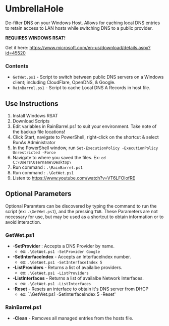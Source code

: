 # UmbrellaHole
De-filter DNS on your Windows Host.
Allows for caching local DNS entries to retain access to LAN hosts while switching DNS to a public provider.

**REQUIRES WINDOWS RSAT!**

Get it here: https://www.microsoft.com/en-us/download/details.aspx?id=45520

### Contents
- `GetWet.ps1` - Script to switch between public DNS servers on a Windows client; including CloudFlare, OpenDNS, & Google.
- `RainBarrel.ps1` - Script to cache Local DNS A Records in host file.

## Use Instructions
1. Install Windows RSAT
2. Download Scripts
3. Edit variables in RainBarrel.ps1 to suit your environment. Take note of the backup file locations!
4. Click Start, navigate to PowerShell, right-click on the shortcut & select RunAs Administrator
5. In the PowerShell window, run `Set-ExecutionPolicy -ExecutionPolicy Unrestricted -Force`
6. Navigate to where you saved the files. Ex: `cd C:\Users\Username\Desktop\`
7. Run command : `.\RainBarrel.ps1`
8. Run command : `.\GetWet.ps1`
8. Listen to https://www.youtube.com/watch?v=VT6LFOIofRE

## Optional Parameters
Optional Paramters can be discovered by typing the command to run the script (ex: `.\GetWet.ps1`), and the pressing `TAB`.
These Parameters are not necessary for use, but may be used as a shortcut to obtain information or to avoid interaction.

### GetWet.ps1
- **-SetProvider** : Accepts a DNS Provider by name.
  - ex: `.\GetWet.ps1 -SetProvider Google` 
- **-SetInterfaceIndex** - Accepts an InterfaceIndex number.
  - ex: `.\GetWet.ps1 -SetInterfaceIndex 5`
- **-ListProviders** - Returns a list of availalbe providers.
  - ex: `.\GetWet.ps1 -ListProviders`
- **-ListInterfaces** - Returns a list of availalbe Network Interfaces.
  - ex: `.\GetWet.ps1 -ListInterfaces`
- **-Reset** - Resets an interface to obtain it's DNS server from DHCP
  - ex: `.\GetWet.ps1 -SetInterfaceIndex 5 -Reset'

### RainBarrel.ps1
- **-Clean** - Removes all managed entries from the hosts file.
